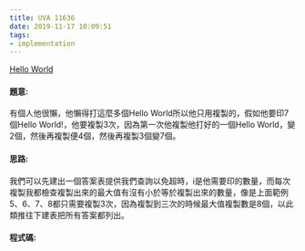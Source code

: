 ```yaml
---
title: UVA 11636
date: 2019-11-17 10:09:51
tags:
- implementation
---
```

[Hello World](https://onlinejudge.org/external/116/11636.pdf)


#### 題意:
有個人他很懶，他懶得打這麼多個Hello World所以他只用複製的，假如他要印7個Hello World!，他要複製3次，因為第一次他複製他打好的一個Hello World，變2個，然後再複製便4個，然後再複製3個變7個。
<!-- more -->
#### 思路:
我們可以先建出一個答案表提供我們查詢以免超時，i是他需要印的數量，而每次複製我都檢查複製出來的最大值有沒有小於等於複製出來的數量，像是上面範例5、6、7、8都只需要複製3次，因為複製到三次的時候最大值複製數是8個，以此類推往下建表把所有答案都列出。

#### 程式碼:
<script src="https://gist.github.com/Daviswww/c9a27cb1bb5ca17fe0914ef6dcc0cfd4.js"></script>